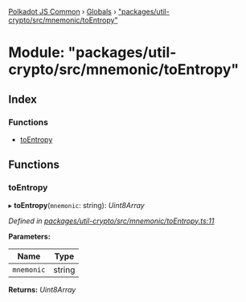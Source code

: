 [Polkadot JS Common](../README.md) › [Globals](../globals.md) › ["packages/util-crypto/src/mnemonic/toEntropy"](_packages_util_crypto_src_mnemonic_toentropy_.md)

# Module: "packages/util-crypto/src/mnemonic/toEntropy"

## Index

### Functions

* [toEntropy](_packages_util_crypto_src_mnemonic_toentropy_.md#toentropy)

## Functions

###  toEntropy

▸ **toEntropy**(`mnemonic`: string): *Uint8Array*

*Defined in [packages/util-crypto/src/mnemonic/toEntropy.ts:11](https://github.com/polkadot-js/common/blob/08de8ce2/packages/util-crypto/src/mnemonic/toEntropy.ts#L11)*

**Parameters:**

Name | Type |
------ | ------ |
`mnemonic` | string |

**Returns:** *Uint8Array*
